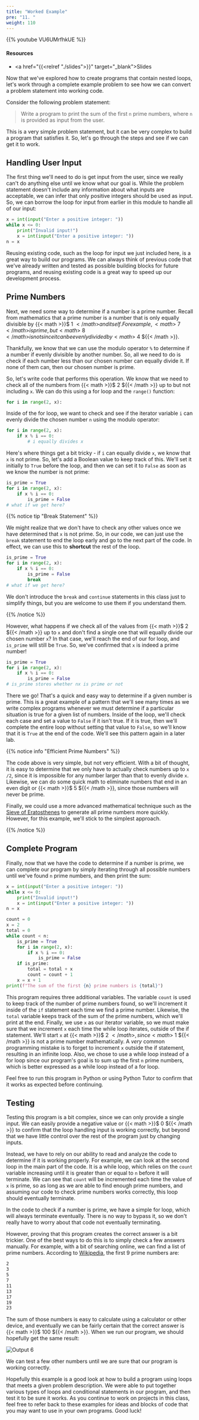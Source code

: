 ```yaml
---
title: "Worked Example"
pre: "11. "
weight: 110
---
```


{{% youtube VU6UMrfhkUE %}}

#### Resources

* <a href="{{<relref "./slides">}}" target="_blank">Slides</a>

Now that we've explored how to create programs that contain nested loops, let's work through a complete example problem to see how we can convert a problem statement into working code.

Consider the following problem statement:

> Write a program to print the sum of the first `n` prime numbers, where `n` is provided as input from the user. 

This is a very simple problem statement, but it can be very complex to build a program that satisfies it. So, let's go through the steps and see if we can get it to work.

## Handling User Input

The first thing we'll need to do is get input from the user, since we really can't do anything else until we know what our goal is. While the problem statement doesn't include any information about what inputs are acceptable, we can infer that only positive integers should be used as input. So, we can borrow the loop for input from earlier in this module to handle all of our input:

```python
x = int(input("Enter a positive integer: "))
while x <= 0:
    print("Invalid input!")
    x = int(input("Enter a positive integer: "))
n = x
```

Reusing existing code, such as the loop for input we just included here, is a great way to build our programs. We can always think of previous code that we've already written and tested as possible building blocks for future programs, and reusing existing code is a great way to speed up our development process.

## Prime Numbers

Next, we need some way to determine if a number is a prime number. Recall from mathematics that a prime number is a number that is only equally divisible by {{< math >}}$ 1 ${{< /math >}} and itself. For example, {{< math >}}$ 7 ${{< /math >}} is prime, but {{< math >}}$ 8 ${{< /math >}} is not since it can be evenly divided by {{< math >}}$ 4 ${{< /math >}}. 

Thankfully, we know that we can use the modulo operator `%` to determine if a number if evenly divisible by another number. So, all we need to do is check if each number less than our chosen number can equally divide it. If none of them can, then our chosen number is prime.

So, let's write code that performs this operation. We know that we need to check all of the numbers from {{< math >}}$ 2 ${{< /math >}} up to but not including `x`. We can do this using a for loop and the `range()` function:

```python
for i in range(2, x):

```

Inside of the for loop, we want to check and see if the iterator variable `i` can evenly divide the chosen number `n` using the modulo operator:

```python
for i in range(2, x):
    if x % i == 0:
        # i equally divides x
```

Here's where things get a bit tricky - if `i` can equally divide `x`, we know that `x` is not prime. So, let's add a Boolean value to keep track of this. We'll set it initially to `True` before the loop, and then we can set it to `False` as soon as we know the number is not prime:

```python
is_prime = True
for i in range(2, x):
    if x % i == 0:
        is_prime = False
# what if we get here?
```

{{% notice tip "Break Statement" %}}

We might realize that we don't have to check any other values once we have determined that `x` is not prime. So, in our code, we can just use the `break` statement to end the loop early and go to the next part of the code. In effect, we can use this to **shortcut** the rest of the loop.

```python
is_prime = True
for i in range(2, x):
    if x % i == 0:
        is_prime = False
        break
# what if we get here?
```

We don't introduce the `break` and `continue` statements in this class just to simplify things, but you are welcome to use them if you understand them.

{{% /notice %}}

However, what happens if we check all of the values from {{< math >}}$ 2 ${{< /math >}} up to `x` and don't find a single one that will equally divide our chosen number `x`? In that case, we'll reach the end of our for loop, and `is_prime` will still be `True`. So, we've confirmed that `x` is indeed a prime number!

```python
is_prime = True
for i in range(2, x):
    if x % i == 0:
        is_prime = False
# is_prime stores whether nx is prime or not
```

There we go! That's a quick and easy way to determine if a given number is prime. This is a great example of a pattern that we'll see many times as we write complex programs whenever we must determine if a particular situation is true for a given list of numbers. Inside of the loop, we'll check each case and set a value to `False` if it isn't true. If it is true, then we'll complete the entire loop without setting that value to `False`, so we'll know that it is `True` at the end of the code. We'll see this pattern again in a later lab. 

{{% notice info "Efficient Prime Numbers" %}}

The code above is very simple, but not very efficient. With a bit of thought, it is easy to determine that we only have to actually check numbers up to `x /2`, since it is impossible for any number larger than that to evenly divide `x`. Likewise, we can do some quick math to eliminate numbers that end in an even digit or {{< math >}}$ 5 ${{< /math >}}, since those numbers will never be prime. 

Finally, we could use a more advanced mathematical technique such as the [Sieve of Eratosthenes](https://en.wikipedia.org/wiki/Sieve_of_Eratosthenes) to generate all prime numbers more quickly. However, for this example, we'll stick to the simplest approach.

{{% /notice %}}

## Complete Program

Finally, now that we have the code to determine if a number is prime, we can complete our program by simply iterating through all possible numbers until we've found `n` prime numbers, and then print the sum:

```python
x = int(input("Enter a positive integer: "))
while x <= 0:
    print("Invalid input!")
    x = int(input("Enter a positive integer: "))
n = x

count = 0
x = 2
total = 0
while count < n:
    is_prime = True
    for i in range(2, x):
        if x % i == 0:
            is_prime = False
    if is_prime:
        total = total + x
        count = count + 1
    x = x + 1
print(f"The sum of the first {n} prime numbers is {total}")
```

This program requires three additional variables. The variable `count` is used to keep track of the number of prime numbers found, so we'll increment it inside of the `if` statement each time we find a prime number. Likewise, the `total` variable keeps track of the sum of the prime numbers, which we'll print at the end. Finally, we use `x` as our iterator variable, so we must make sure that we increment `x` each time the while loop iterates, outside of the if statement. We'll start `x` at {{< math >}}$ 2 ${{< /math >}}, since {{< math >}}$ 1 ${{< /math >}} is not a prime number mathematically. A _very_ common programming mistake is to forget to increment `x` outside the if statement, resulting in an infinite loop. Also, we chose to use a while loop instead of a for loop since our program's goal is to sum up the first `n` prime numbers, which is better expressed as a while loop instead of a for loop.

Feel free to run this program in Python or using Python Tutor to confirm that it works as expected before continuing.

## Testing

Testing this program is a bit complex, since we can only provide a single input. We can easily provide a negative value or {{< math >}}$ 0 ${{< /math >}} to confirm that the loop handling input is working correctly, but beyond that we have little control over the rest of the program just by changing inputs.

Instead, we have to rely on our ability to read and analyze the code to determine if it is working properly. For example, we can look at the second loop in the main part of the code. It is a while loop, which relies on the `count` variable increasing until it is greater than or equal to `n` before it will terminate. We can see that `count` will be incremented each time the value of `x` is prime, so as long as we are able to find enough prime numbers, and assuming our code to check prime numbers works correctly, this loop should eventually terminate. 

In the code to check if a number is prime, we have a simple for loop, which will always terminate eventually. There is no way to bypass it, so we don't really have to worry about that code not eventually terminating.

However, proving that this program creates the correct answer is a bit trickier. One of the best ways to do this is to simply check a few answers manually. For example, with a bit of searching online, we can find a list of prime numbers. According to [Wikipedia](https://en.wikipedia.org/wiki/List_of_prime_numbers), the first 9 prime numbers are:

```tex
2
3
5
7
11
13
17
19
23
```

The sum of those numbers is easy to calculate using a calculator or other device, and eventually we can be fairly certain that the correct answer is {{< math >}}$ 100 ${{< /math >}}. When we run our program, we should hopefully get the same result:

![Output 6](/images/05/output6.png?classes=border,shadow)

We can test a few other numbers until we are sure that our program is working correctly.

Hopefully this example is a good look at how to build a program using loops that meets a given problem description. We were able to put together various types of loops and conditional statements in our program, and then test it to be sure it works. As you continue to work on projects in this class, feel free to refer back to these examples for ideas and blocks of code that you may want to use in your own programs. Good luck!
